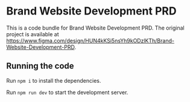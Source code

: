 
  # Brand Website Development PRD

  This is a code bundle for Brand Website Development PRD. The original project is available at https://www.figma.com/design/HUN4kKSi5nsYh9kODzlKTh/Brand-Website-Development-PRD.

  ## Running the code

  Run `npm i` to install the dependencies.

  Run `npm run dev` to start the development server.
  
